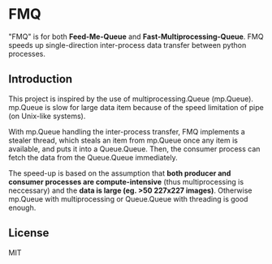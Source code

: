 # FMQ

"FMQ" is for both **Feed-Me-Queue** and **Fast-Multiprocessing-Queue**. FMQ speeds up single-direction inter-process data transfer between python processes.

## Introduction

This project is inspired by the use of multiprocessing.Queue (mp.Queue). mp.Queue is slow for large data item because of the speed limitation of pipe (on Unix-like systems). 

With mp.Queue handling the inter-process transfer, FMQ implements a stealer thread, which steals an item from mp.Queue once any item is available, and puts it into a Queue.Queue. Then, the consumer process can fetch the data from the Queue.Queue immediately.

The speed-up is based on the assumption that **both producer and consumer processes are compute-intensive** (thus multiprocessing is neccessary) and the **data is large (eg. >50 227x227 images)**. Otherwise mp.Queue with multiprocessing or Queue.Queue with threading is good enough.

## License
MIT
